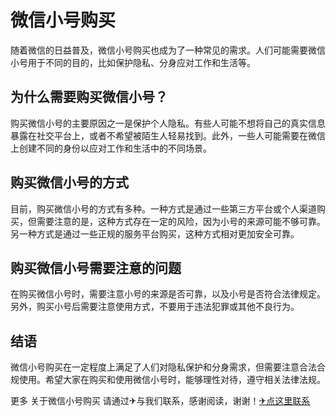 # 微信小号购买

随着微信的日益普及，微信小号购买也成为了一种常见的需求。人们可能需要微信小号用于不同的目的，比如保护隐私、分身应对工作和生活等。

## 为什么需要购买微信小号？

购买微信小号的主要原因之一是保护个人隐私。有些人可能不想将自己的真实信息暴露在社交平台上，或者不希望被陌生人轻易找到。此外，一些人可能需要在微信上创建不同的身份以应对工作和生活中的不同场景。

## 购买微信小号的方式

目前，购买微信小号的方式有多种。一种方式是通过一些第三方平台或个人渠道购买，但需要注意的是，这种方式存在一定的风险，因为小号的来源可能不够可靠。另一种方式是通过一些正规的服务平台购买，这种方式相对更加安全可靠。

## 购买微信小号需要注意的问题

在购买微信小号时，需要注意小号的来源是否可靠，以及小号是否符合法律规定。另外，购买小号后需要注意使用方式，不要用于违法犯罪或其他不良行为。

## 结语

微信小号购买在一定程度上满足了人们对隐私保护和分身需求，但需要注意合法合规使用。希望大家在购买和使用微信小号时，能够理性对待，遵守相关法律法规。

更多 关于微信小号购买 请通过✈与我们联系，感谢阅读，谢谢！[✈点这里联系](https://sms.k02.cc)